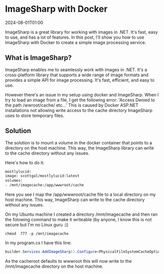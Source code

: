 # ImageSharp with Docker

<datetime class="hidden">2024-08-01T01:00</datetime>

<!--category-- Docker, ImageSharp -->

ImageSharp is a great library for working with images in .NET. It's fast, easy to use, and has a lot of features. In this post, I'll show you how to use ImageSharp with Docker to create a simple image processing service.

## What is ImageSharp?
ImageSharp enables me to seamlessly work with images in .NET. It's a cross-platform library that supports a wide range of image formats and provides a simple API for image processing. It's fast, efficient, and easy to use.

However there's an issue in my setup using docker and ImageSharp. When I try to load an image from a file, I get the following error:
'Access Denied to the path /wwroot/cache/ etc...'
This is caused by Docker ASP.NET installations not allowing write access to the cache directory ImageSharp uses to store temporary files.

## Solution
The solution is to mount a volume in the docker container that points to a directory on the host machine. This way, the ImageSharp library can write to the cache directory without any issues.

Here's how to do it:

```dockerfile
mostlylucid:
image: scottgal/mostlylucid:latest
volumes:
- /mnt/imagecache:/app/wwwroot/cache
```

Here you see I map the /app/wwwroot/cache file to a local directory on my host machine. This way, ImageSharp can write to the cache directory without any issues.

On my Ubuntu machine I created a directory /mnt/imagecache and then ran the folowing command to make it writeable (by anyone, I know this is not secure but I'm no Linux guru :))

```shell
chmod  777 -p /mnt/imagecache
```

In my program.cs I have this line:

```csharp
builder.Services.AddImageSharp().Configure<PhysicalFileSystemCacheOptions>(options => options.CacheFolder = "cache");
```
As the cacheroot defaults to wwwroot this will now write to the /mnt/imagecache directory on the host machine.